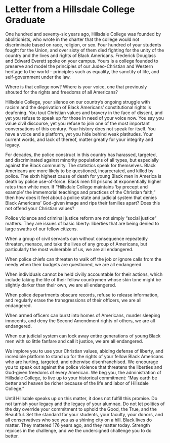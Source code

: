 # Letter from a Hillsdale College Graduate

One hundred and seventy-six years ago, Hillsdale College was founded by abolitionists, who wrote in the charter that the college would not discriminate based on race, religion, or sex. Four hundred of your students fought for the Union, and over sixty of them died fighting for the unity of the country and the lives and rights of Black Americans. Frederick Douglass and Edward Everett spoke on your campus. Yours is a college founded to preserve and model the principles of our Judeo-Christian and Western heritage to the world – principles such as equality, the sanctity of life, and self-government under the law. 

Where is that college now? Where is your voice, one that previously shouted for the rights and freedoms of all Americans? 

Hillsdale College, your silence on our country’s ongoing struggle with racism and the deprivation of Black Americans’ constitutional rights is deafening. You tout Christian values and bravery in the face of dissent, and yet you refuse to speak up for those in need of your voice now. You say you value civil discourse, yet you refuse to join one of the most important conversations of this century. Your history does not speak for itself. You have a voice and a platform, yet you hide behind weak platitudes. Your current words, and lack of thereof, matter greatly for your integrity and legacy. 

For decades, the police construct in this country has harassed, targeted, and discriminated against minority populations of all types, but especially against the Black community. The statistics speak for themselves. Black Americans are more likely to be questioned, incarcerated, and killed by police. The sixth highest cause of death for young Black men in America is death by police use-of-force. Black men fill prisons at exponentially higher rates than white men. If “Hillsdale College maintains ‘by precept and example’ the immemorial teachings and practices of the Christian faith,” then how does it feel about a police state and judicial system that denies Black Americans’ God-given image and rips their families apart? Does this not offend your Christian values? 

Police violence and criminal justice reform are not simply “social justice” matters. They are issues of basic liberty: liberties that are being denied to large swaths of our fellow citizens.

When a group of civil servants can without consequence repeatedly threaten, menace, and take the lives of any group of Americans, but particularly the most vulnerable of us, we are all endangered. 

When police chiefs can threaten to walk off the job or ignore calls from the needy when their budgets are questioned, we are all endangered. 

When individuals cannot be held civilly accountable for their actions, which include taking the life of their fellow countrymen whose skin tone might be slightly darker than their own, we are all endangered. 

When police departments obscure records, refuse to release information, and regularly erase the transgressions of their officers, we are all endangered. 

When armed officers can burst into homes of Americans, murder sleeping innocents, and deny the Second Amendment rights of others, we are all endangered. 

When our judicial system can lock away entire generations of young Black men with so little fanfare and call it justice, we are all endangered. 

We implore you to use your Christian values, abiding defense of liberty, and incredible platform to stand up for the rights of your fellow Black Americans who are hurting, targeted, and otherwise disenfranchised. We encourage you to speak out against the police violence that threatens the liberties and God-given freedoms of every American. We beg you, the administration of Hillsdale College, to live up to your historical commitment: “May earth be better and heaven be richer because of the life and labor of Hillsdale College.” 

Until Hillsdale speaks up on this matter, it does not fulfill this promise. Do not tarnish your legacy and the legacy of your alumnae. Do not let politics of the day override your commitment to uphold the Good, the True, and the Beautiful. Set the standard for your students, your faculty, your donors, and all conservatives who see you as a shining city on a hill. Black lives do matter. They mattered 176 years ago, and they matter today. Strength rejoices in the challenge, and we the undersigned challenge you to do better.

